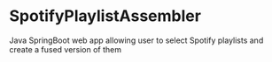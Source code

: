 # SpotifyPlaylistAssembler
Java SpringBoot web app allowing user to select Spotify playlists and create a fused version of them
